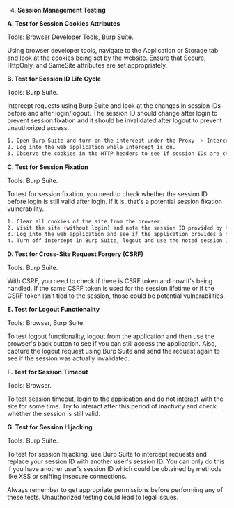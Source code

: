 4. **Session Management Testing**

**A. Test for Session Cookies Attributes**

   Tools: Browser Developer Tools, Burp Suite.

   Using browser developer tools, navigate to the Application or Storage tab and look at the cookies being set by the website. Ensure that Secure, HttpOnly, and SameSite attributes are set appropriately.

**B. Test for Session ID Life Cycle**

   Tools: Burp Suite.

   Intercept requests using Burp Suite and look at the changes in session IDs before and after login/logout. The session ID should change after login to prevent session fixation and it should be invalidated after logout to prevent unauthorized access.

```bash
1. Open Burp Suite and turn on the intercept under the Proxy -> Intercept tab.
2. Log into the web application while intercept is on.
3. Observe the cookies in the HTTP headers to see if session IDs are changing.
```

**C. Test for Session Fixation**

   Tools: Burp Suite.

   To test for session fixation, you need to check whether the session ID before login is still valid after login. If it is, that's a potential session fixation vulnerability.

```bash
1. Clear all cookies of the site from the browser.
2. Visit the site (without login) and note the session ID provided by the application.
3. Log into the web application and see if the application provides a new session ID.
4. Turn off intercept in Burp Suite, logout and use the noted session ID before login as a cookie and check if the session is still valid.
```

**D. Test for Cross-Site Request Forgery (CSRF)**

   Tools: Burp Suite.

   With CSRF, you need to check if there is CSRF token and how it's being handled. If the same CSRF token is used for the session lifetime or if the CSRF token isn't tied to the session, those could be potential vulnerabilities.

**E. Test for Logout Functionality**

   Tools: Browser, Burp Suite.

   To test logout functionality, logout from the application and then use the browser's back button to see if you can still access the application. Also, capture the logout request using Burp Suite and send the request again to see if the session was actually invalidated.

**F. Test for Session Timeout**

   Tools: Browser.

   To test session timeout, login to the application and do not interact with the site for some time. Try to interact after this period of inactivity and check whether the session is still valid.

**G. Test for Session Hijacking**

   Tools: Burp Suite.

   To test for session hijacking, use Burp Suite to intercept requests and replace your session ID with another user's session ID. You can only do this if you have another user's session ID which could be obtained by methods like XSS or sniffing insecure connections.

Always remember to get appropriate permissions before performing any of these tests. Unauthorized testing could lead to legal issues.